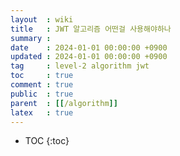 ```yaml
---
layout  : wiki
title   : JWT 알고리즘 어떤걸 사용해야하나
summary :
date    : 2024-01-01 00:00:00 +0900
updated : 2024-01-01 00:00:00 +0900
tag     : level-2 algorithm jwt
toc     : true
comment : true
public  : true
parent  : [[/algorithm]]
latex   : true
---
```

* TOC
{:toc}

